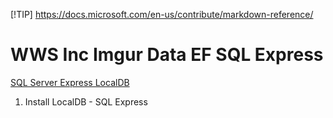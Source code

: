 [!TIP]
https://docs.microsoft.com/en-us/contribute/markdown-reference/


# WWS Inc Imgur Data EF SQL Express
[SQL Server Express LocalDB](https://docs.microsoft.com/en-us/sql/database-engine/configure-windows/sql-server-express-localdb?view=sql-server-ver15)
1. Install LocalDB - SQL Express